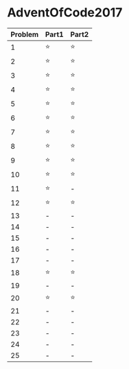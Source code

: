 # AdventOfCode2017

|Problem|Part1|Part2|
---|---|---
|1|⭐️|⭐️|
|2|⭐️|⭐️|
|3|⭐️|⭐️|
|4|⭐️|⭐️|
|5|⭐️|⭐️|
|6|⭐️|⭐️|
|7|⭐️|⭐️|
|8|⭐️|⭐️|
|9|⭐️|⭐️|
|10|⭐️|⭐️|
|11|⭐️|-|
|12|⭐️|⭐️|
|13|-|-|
|14|-|-|
|15|-|-|
|16|-|-|
|17|-|-|
|18|⭐️|⭐️|
|19|-|-|
|20|⭐️|⭐️|
|21|-|-|
|22|-|-|
|23|-|-|
|24|-|-|
|25|-|-|

